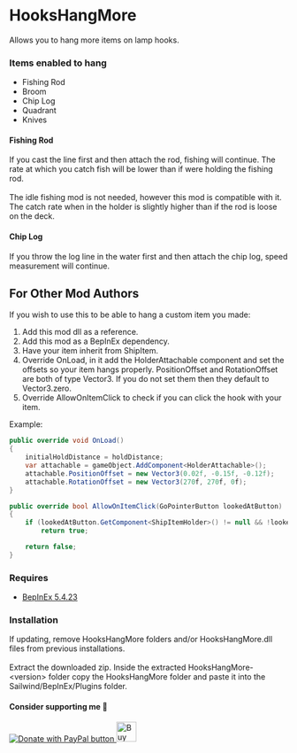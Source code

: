 # HooksHangMore

Allows you to hang more items on lamp hooks. 

### Items enabled to hang

* Fishing Rod
* Broom
* Chip Log
* Quadrant
* Knives

#### Fishing Rod

If you cast the line first and then attach the rod, fishing will continue. The rate at which you catch fish will be lower than if were holding the fishing rod.  
<br>
The idle fishing mod is not needed, however this mod is compatible with it. The catch rate when in the holder is slightly higher than if the rod is loose on the deck.  

#### Chip Log

If you throw the log line in the water first and then attach the chip log, speed measurement will continue.  

## For Other Mod Authors

If you wish to use this to be able to hang a custom item you made:  
1. Add this mod dll as a reference.
2. Add this mod as a BepInEx dependency.
3. Have your item inherit from ShipItem.
4. Override OnLoad, in it add the HolderAttachable component and set the offsets so your item hangs properly. PositionOffset and RotationOffset are both of type Vector3. If you do not set them then they default to Vector3.zero.
5. Override AllowOnItemClick to check if you can click the hook with your item.  

Example:
```c#
public override void OnLoad()
{
    initialHoldDistance = holdDistance;
    var attachable = gameObject.AddComponent<HolderAttachable>();
    attachable.PositionOffset = new Vector3(0.02f, -0.15f, -0.12f);
    attachable.RotationOffset = new Vector3(270f, 270f, 0f);
}

public override bool AllowOnItemClick(GoPointerButton lookedAtButton)
{
    if (lookedAtButton.GetComponent<ShipItemHolder>() != null && !lookedAtButton.GetComponent<ShipItemHolder>().IsOccupied)
        return true;

    return false;
}
```

### Requires

* [BepInEx 5.4.23](https://github.com/BepInEx/BepInEx/releases)

### Installation

If updating, remove HooksHangMore folders and/or HooksHangMore.dll files from previous installations.  
<br>
Extract the downloaded zip. Inside the extracted HooksHangMore-\<version\> folder copy the HooksHangMore folder and paste it into the Sailwind/BepInEx/Plugins folder.  

#### Consider supporting me 🤗

<a href='https://www.paypal.com/donate/?business=WKY25BB3TSH6E&no_recurring=0&item_name=Thank+you+for+your+support%21+I%27m+glad+you+are+enjoying+my+mods%21&currency_code=USD' target='_blank'><img src="https://www.paypalobjects.com/en_US/i/btn/btn_donate_LG.gif" border="0" alt="Donate with PayPal button" />
<a href='https://ko-fi.com/S6S11DDLMC' target='_blank'><img height='36' style='border:0px;height:36px;' src='https://storage.ko-fi.com/cdn/kofi6.png?v=6' border='0' alt='Buy Me a Coffee at ko-fi.com' /></a>